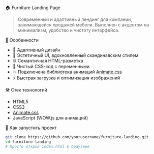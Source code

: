 🏠 Furniture Landing Page

> Современный и адаптивный лендинг для компании, занимающейся продажей мебели. Выполнен с акцентом на минимализм, удобство и чистоту интерфейса.

📌 Особенности

- 💠 Адаптивный дизайн
- 🎨 Эстетичный UI, вдохновлённый скандинавским стилем
- 🌐 Семантичная HTML-разметка
- 🧼 Чистый CSS-код с переменными
- 💥 Подключена библиотека анимаций [Animate.css](https://animate.style/)
- ⚡ Быстрая загрузка и оптимизация изображений

🛠️ Стек технологий

- HTML5
- CSS3
- [Animate.css](https://animate.style/)
- JavaScript (WOW.js для анимаций)

🚀 Как запустить проект

```bash
git clone https://github.com/yourusername/furniture-landing.git
cd furniture-landing
# Просто открой index.html в браузере
